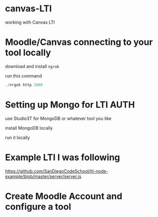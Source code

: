 # canvas-LTI
working with Canvas LTI 


# Moodle/Canvas connecting to your tool locally

download and install `ngrok`

run this command

```javascript 1.8
./nrgok http 3000
```

# Setting up Mongo for LTI AUTH

use Studio3T for MongoDB or whatever tool you like

install MongoDB locally

run it locally


# Example LTI I was following 

https://github.com/SanDiegoCodeSchool/lti-node-example/blob/master/server/server.js


# Create Moodle Account and configure a tool 
